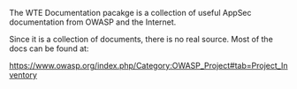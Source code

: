 The WTE Documentation pacakge is a collection of useful AppSec documentation from OWASP and the Internet.

Since it is a collection of documents, there is no real source.  Most of the docs can be found at: 

https://www.owasp.org/index.php/Category:OWASP_Project#tab=Project_Inventory



